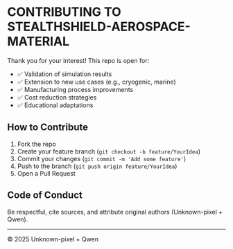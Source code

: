 # CONTRIBUTING TO STEALTHSHIELD-AEROSPACE-MATERIAL

Thank you for your interest! This repo is open for:

- ✅ Validation of simulation results  
- ✅ Extension to new use cases (e.g., cryogenic, marine)  
- ✅ Manufacturing process improvements  
- ✅ Cost reduction strategies  
- ✅ Educational adaptations

## How to Contribute

1. Fork the repo  
2. Create your feature branch (`git checkout -b feature/YourIdea`)  
3. Commit your changes (`git commit -m 'Add some feature'`)  
4. Push to the branch (`git push origin feature/YourIdea`)  
5. Open a Pull Request

## Code of Conduct  
Be respectful, cite sources, and attribute original authors (Unknown-pixel + Qwen).

---
© 2025 Unknown-pixel + Qwen
